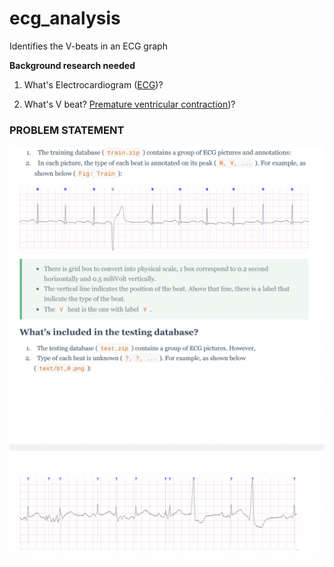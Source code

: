 # ecg_analysis
Identifies the V-beats in an ECG graph

**Background research needed**
1. What's Electrocardiogram ([ECG](https://en.wikipedia.org/wiki/Electrocardiography))?

2. What's V beat? [Premature ventricular contraction](https://en.wikipedia.org/wiki/Premature_ventricular_contraction))?


### PROBLEM STATEMENT
![Training data description](/train.PNG)
![testing data description](/test.PNG)




